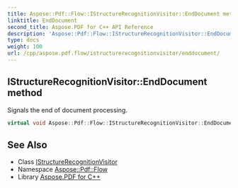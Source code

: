 ```yaml
---
title: Aspose::Pdf::Flow::IStructureRecognitionVisitor::EndDocument method
linktitle: EndDocument
second_title: Aspose.PDF for C++ API Reference
description: 'Aspose::Pdf::Flow::IStructureRecognitionVisitor::EndDocument method. Signals the end of document processing in C++.'
type: docs
weight: 100
url: /cpp/aspose.pdf.flow/istructurerecognitionvisitor/enddocument/
---
```

## IStructureRecognitionVisitor::EndDocument method


Signals the end of document processing.

```cpp
virtual void Aspose::Pdf::Flow::IStructureRecognitionVisitor::EndDocument()=0
```

## See Also

* Class [IStructureRecognitionVisitor](../)
* Namespace [Aspose::Pdf::Flow](../../)
* Library [Aspose.PDF for C++](../../../)
